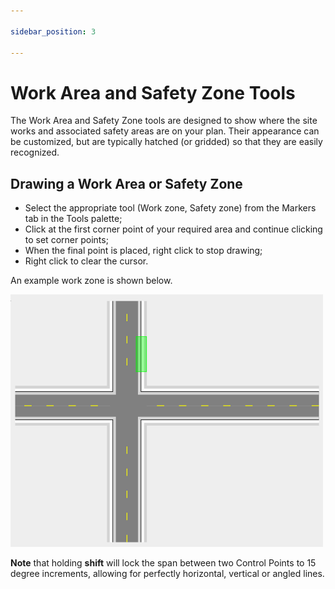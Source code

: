 ```yaml
---

sidebar_position: 3

---
```

# Work Area and Safety Zone Tools

The Work Area and Safety Zone tools are designed to show where the site works and associated safety areas are on your plan. Their appearance can be customized, but are typically hatched (or gridded) so that they are easily recognized.

## Drawing a Work Area or Safety Zone

- Select the appropriate tool (Work zone, Safety zone) from the Markers tab in the Tools palette;
- Click at the first corner point of your required area and continue clicking to set corner points;
- When the final point is placed, right click to stop drawing;
- Right click to clear the cursor.

An example work zone is shown below.

![Work Zone Tool](./assets/Work_Zone_Tool.png)

**Note** that holding **shift** will lock the span between two Control Points to 15 degree increments, allowing for perfectly horizontal, vertical or angled lines.

